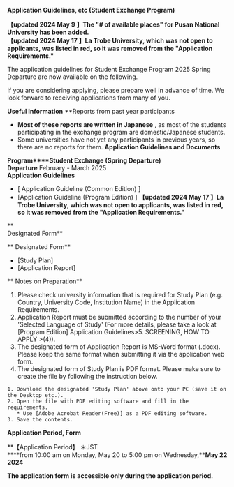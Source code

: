**Application Guidelines, etc (Student Exchange Program)**

**【updated 2024 May 9 】The "# of available places" for Pusan National
University has been added.  
【updated 2024 May 17 】La Trobe University, which was not open to applicants, was listed in red, so it was removed from the "Application Requirements."**

The application guidelines for Student Exchange Program 2025 Spring Departure are now available on the following.

If you are considering applying, please prepare well in advance of time. We look forward to receiving applications from many of you.  
  

**Useful Information**
**Reports from past year participants 
* **Most of these reports are written in Japanese** , as most of the students participating in the exchange program are domestic/Japanese students.  
* Some universities have not yet any participants in previous years, so there are no reports for them.
**Application Guidelines and Documents**

**Program****Student Exchange (Spring Departure)**  
**Departure** February - March 2025  
**Application Guidelines**
  * [ Application Guideline (Common Edition) ]
  * [Application Guideline (Program Edition) ]
**【updated 2024 May 17 】La Trobe University, which was not open to applicants,
was listed in red, so it was removed from the "Application Requirements."**

  
**  
Designated Form**

** Designated Form**

  * [Study Plan] 
  * [Application Report]

** Notes on Preparation**

  1. Please check university information that is required for Study Plan (e.g. Country, University Code, Institution Name) in the Application Requirements. 
  2. Application Report must be submitted according to the number of your 'Selected Language of Study' (For more details, please take a look at [Program Edition] Application Guidelines>5\. SCREENING, HOW TO APPLY >(4)). 
  3. The designated form of Application Report is MS-Word format (.docx). Please keep the same format when submitting it via the application web form.
  4. The designated form of Study Plan is PDF format. Please make sure to create the file by following the instruction below.  
  

    1. Download the designated 'Study Plan' above onto your PC (save it on the Desktop etc.). 
    2. Open the file with PDF editing software and fill in the requirements. 
       * Use [Adobe Acrobat Reader(Free)] as a PDF editing software.
    3. Save the contents.

  
**Application Period, Form**

**【Application Period】 ＊JST  
****from 10:00 am on Monday, May 20 to 5:00 pm on Wednesday,****May 22 2024**

**The application form is accessible only during the application period.**

